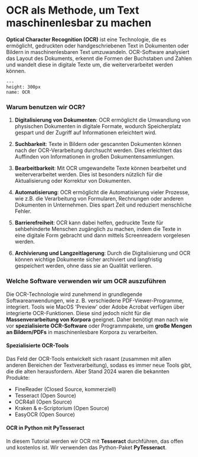 # OCR als Methode, um Text maschinenlesbar zu machen

**Optical Character Recognition (OCR)** ist eine Technologie, die es ermöglicht, gedruckten oder handgeschriebenen Text in Dokumenten oder Bildern in maschinenlesbaren Text umzuwandeln. OCR-Software analysiert das Layout des Dokuments, erkennt die Formen der Buchstaben und Zahlen und wandelt diese in digitale Texte um, die weiterverarbeitet werden können.

```{figure} ../book_images/grippeocr.gif
---
height: 300px
name: OCR
```

### Warum benutzen wir OCR?

1. **Digitalisierung von Dokumenten**: OCR ermöglicht die Umwandlung von physischen Dokumenten in digitale Formate, wodurch Speicherplatz gespart und der Zugriff auf Informationen erleichtert wird.

2. **Suchbarkeit**: Texte in Bildern oder gescannten Dokumenten können nach der OCR-Verarbeitung durchsucht werden. Dies erleichtert das Auffinden von Informationen in großen Dokumentensammlungen.

3. **Bearbeitbarkeit**: Mit OCR umgewandelte Texte können bearbeitet und weiterverarbeitet werden. Dies ist besonders nützlich für die Aktualisierung oder Korrektur von Dokumenten.

4. **Automatisierung**: OCR ermöglicht die Automatisierung vieler Prozesse, wie z.B. die Verarbeitung von Formularen, Rechnungen oder anderen Dokumenten in Unternehmen. Dies spart Zeit und reduziert menschliche Fehler.

5. **Barrierefreiheit**: OCR kann dabei helfen, gedruckte Texte für sehbehinderte Menschen zugänglich zu machen, indem die Texte in eine digitale Form gebracht und dann mittels Screenreadern vorgelesen werden.

6. **Archivierung und Langzeitlagerung**: Durch die Digitalisierung und OCR können wichtige Dokumente sicher archiviert und langfristig gespeichert werden, ohne dass sie an Qualität verlieren.


### Welche Software verwenden wir um OCR auszuführen

Die OCR-Technologie wird zunehmend in grundlegende Softwareanwendungen, wie z. B. verschiedene PDF-Viewer-Programme, integriert. Tools wie MacOS 'Preview' oder Adobe Acrobat verfügen über integrierte OCR-Funktionen. Diese sind jedoch nicht für die **Massenverarbeitung von Korpora** geeignet. Daher benötigt man nach wie vor **spezialisierte OCR-Software** oder Programmpakete, um **große Mengen an Bildern/PDFs** in maschinenlesbare Korpora zu verarbeiten.

#### Spezialisierte OCR-Tools

Das Feld der OCR-Tools entwickelt sich rasant (zusammen mit allen anderen Bereichen der Textverarbeitung), sodass es immer neue Tools gibt, die die alten herausfordern. Aber Stand 2024 waren die bekannten Produkte:

* FineReader (Closed Source, kommerziell)
* Tesseract (Open Source)
* OCR4all (Open Source)
* Kraken & e-Scriptorium (Open Source)
* EasyOCR (Open Source)

#### OCR in Python mit PyTesseract

In diesem Tutorial werden wir OCR mit **Tesseract** durchführen, das offen und kostenlos ist. Wir verwenden das Python-Paket **PyTesseract**.